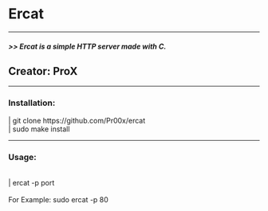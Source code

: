# Ercat
<hr>
<h5>>> Ercat is a simple HTTP server made with C.</h5>
<h2>Creator: ProX</h2>
<hr>
<h3>Installation:</h3>
| git clone https://github.com/Pr00x/ercat<br>
| sudo make install
<hr>
<h3>Usage:</h3><br>
| ercat -p port<br><br>
For Example: sudo ercat -p 80
